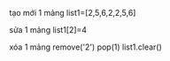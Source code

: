 tạo mới 1 mảng
list1=[2,5,6,2,2,5,6]

sửa 1 mảng
list1[2]=4

xóa 1 mảng
remove('2')
pop(1)
list1.clear()

